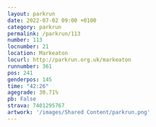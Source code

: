```yaml
---
layout: parkrun
date: 2022-07-02 09:00 +0100
category: parkrun
permalink: /parkrun/113
number: 113
locnumber: 21
location: Markeaton
locurl: http://parkrun.org.uk/markeaton
runnumber: 361
pos: 241
genderpos: 145
time: "42:26"
agegrade: 30.71%
pb: False
strava: 7401295767
artwork: '/images/Shared Content/parkrun.png'
---
```


